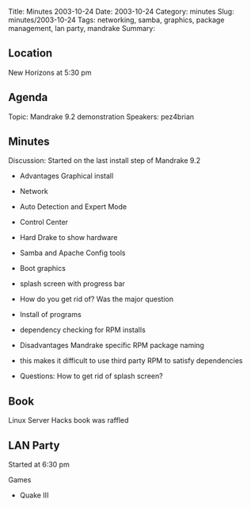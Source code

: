 Title: Minutes 2003-10-24
Date: 2003-10-24
Category: minutes 
Slug: minutes/2003-10-24
Tags: networking, samba, graphics, package management, lan party, mandrake
Summary:

Location
--------

New Horizons at 5:30 pm

Agenda
------

Topic: Mandrake 9.2 demonstration Speakers: pez4brian

Minutes
-------

Discussion: Started on the last install step of Mandrake 9.2

-   Advantages Graphical install
-   Network
-   Auto Detection and Expert Mode
-   Control Center
-   Hard Drake to show hardware
-   Samba and Apache Config tools
-   Boot graphics
-   splash screen with progress bar
-   How do you get rid of? Was the major question
-   Install of programs
-   dependency checking for RPM installs

-   Disadvantages Mandrake specific RPM package naming
-   this makes it difficult to use third party RPM to satisfy
    dependencies
-   Questions: How to get rid of splash screen?

Book
----

Linux Server Hacks book was raffled

LAN Party
---------

Started at 6:30 pm

Games

-   Quake III


